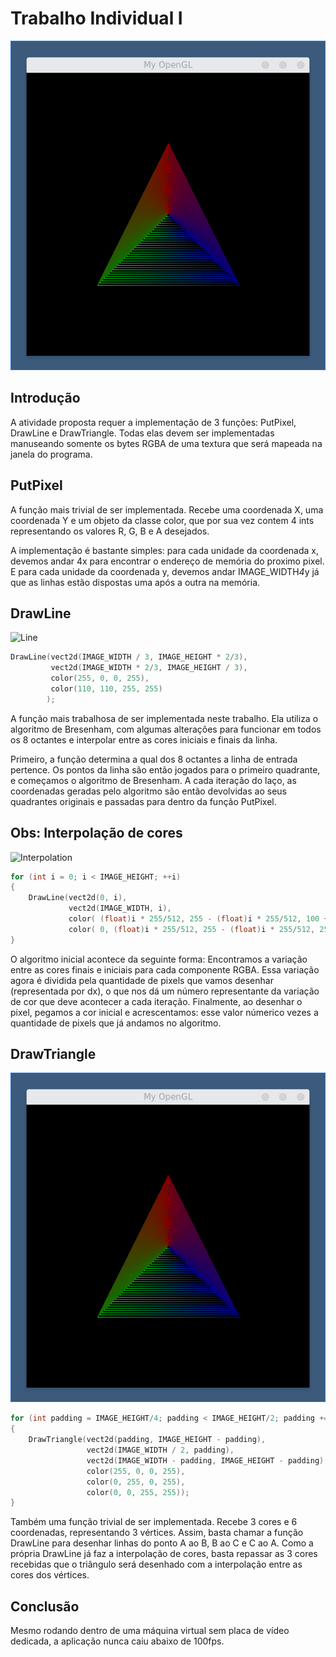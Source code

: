 # Trabalho Individual I
![Triangles](/images/triangle.png)

## Introdução
A atividade proposta requer a implementação de 3 funções: PutPixel, DrawLine e DrawTriangle. Todas elas devem ser implementadas manuseando somente os bytes RGBA de uma textura que será mapeada na janela do programa.

## PutPixel
A função mais trivial de ser implementada. Recebe uma coordenada X, uma coordenada Y e um objeto da classe color, que por sua vez contem 4 ints representando os valores R, G, B e A desejados.

A implementação é bastante simples: para cada unidade da coordenada x, devemos andar 4x para encontrar o endereço de memória do proximo pixel. E para cada unidade da coordenada y, devemos andar IMAGE_WIDTH*4*y já que as linhas estão dispostas uma após a outra na memória.

## DrawLine
![Line](/images/line.png)
```c++
DrawLine(vect2d(IMAGE_WIDTH / 3, IMAGE_HEIGHT * 2/3),
		 vect2d(IMAGE_WIDTH * 2/3, IMAGE_HEIGHT / 3),
		 color(255, 0, 0, 255),
		 color(110, 110, 255, 255)
		);
```

A função mais trabalhosa de ser implementada neste trabalho. Ela utiliza o algoritmo de Bresenham, com algumas alterações para funcionar em todos os 8 octantes e interpolar entre as cores iniciais e finais da linha.

Primeiro, a função determina a qual dos 8 octantes a linha de entrada pertence. Os pontos da linha são então jogados para o primeiro quadrante, e começamos o algoritmo de Bresenham. A cada iteração do laço, as coordenadas geradas pelo algoritmo são então devolvidas ao seus quadrantes originais e passadas para dentro da função PutPixel.

## Obs: Interpolação de cores
![Interpolation](/images/interp.png)
```c++
for (int i = 0; i < IMAGE_HEIGHT; ++i)
{
	DrawLine(vect2d(0, i),
			 vect2d(IMAGE_WIDTH, i),
			 color( (float)i * 255/512, 255 - (float)i * 255/512, 100 + i/512, 255 ),
			 color( 0, (float)i * 255/512, 255 - (float)i * 255/512, 255));
}
```

O algoritmo inicial acontece da seguinte forma: Encontramos a variação entre as cores finais e iniciais para cada componente RGBA. Essa variação agora é dividida pela quantidade de pixels que vamos desenhar (representada por dx), o que nos dá um número representante da variação de cor que deve acontecer a cada iteração. Finalmente, ao desenhar o pixel, pegamos a cor inicial e acrescentamos: esse valor númerico vezes a quantidade de pixels que já andamos no algoritmo.

## DrawTriangle
![Triangles](/images/triangle.png)
```c++
for (int padding = IMAGE_HEIGHT/4; padding < IMAGE_HEIGHT/2; padding += 4)
{
	DrawTriangle(vect2d(padding, IMAGE_HEIGHT - padding),
				 vect2d(IMAGE_WIDTH / 2, padding),
				 vect2d(IMAGE_WIDTH - padding, IMAGE_HEIGHT - padding),
				 color(255, 0, 0, 255),
				 color(0, 255, 0, 255),
				 color(0, 0, 255, 255));
}
```

Também uma função trivial de ser implementada. Recebe 3 cores e 6 coordenadas, representando 3 vértices. Assim, basta chamar a função DrawLine para desenhar linhas do ponto A ao B, B ao C e C ao A. Como a própria DrawLine já faz a interpolação de cores, basta repassar as 3 cores recebidas que o triângulo será desenhado com a interpolação entre as cores dos vértices.

## Conclusão
Mesmo rodando dentro de uma máquina virtual sem placa de vídeo dedicada, a aplicação nunca caiu abaixo de 100fps.